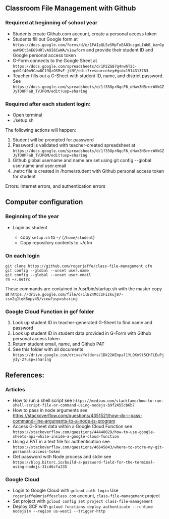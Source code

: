 ## Classroom File Management with Github

### Required at beginning of school year

* Students create Github.com account, create a personal access token
* Students fill out Google form at `https://docs.google.com/forms/d/e/1FAIpQLSeSMpToEA83usgxL1WbB_bznGpuwM9Ct5mEG9HRlvA9I6CwWA/viewform` and provide their student ID and Google personal access token
* G-Form connects to the Google Sheet at `https://docs.google.com/spreadsheets/d/1P2ZG87q4nwhT2C-qxN1f40m9Caw0C19QzOSMvF-jtNY/edit?resourcekey#gid=1514313783`  
* Teacher fills out a G-Sheet with student ID, name, and district password. See `https://docs.google.com/spreadsheets/d/1f35OprNqcF6_dHwv3N5rnrWVkGZJyTD8PFaB_TVJF0M/edit?usp=sharing` 

### Required after each student login:

* Open terminal
* ./setup.sh <studentId>

The following actions will happen:

1. Student will be prompted for password
2. Password is validated with teacher-created spreadsheet at `https://docs.google.com/spreadsheets/d/1f35OprNqcF6_dHwv3N5rnrWVkGZJyTD8PFaB_TVJF0M/edit?usp=sharing`
3. Github global username and name are set using git config --global user.name and user.email
4. .netrc file is created in /home/student with Github personal access token for student

Errors: Internet errors, and authentication errors

## Computer configuration

### Beginning of the year

* Login as student
  
  * copy `setup.sh` to `~/` (`/home/student`)
  * Copy repository contents to ~/cfm

### On each login 

```
git clone https://github.com/rogerjaffe/class-file-management cfm
git config --global --unset user.name
git config --global --unset user.email
rm ~/.netrc
```

These commands are contained in /usr/bin/startup.sh with the master copy at `https://drive.google.com/file/d/1lBZ4McczFizkuj87-zsv2qJtqK6opv45/view?usp=sharing`

### Google Cloud Function in gcf folder

1. Look up student ID in teacher-generated G-Sheet to find name and password
2. Look up student ID in student data provided in G-Form with Github personal access token
3. Return student email, name, and Github PAT
4. See this folder with all documents `https://drive.google.com/drive/folders/1Dk22WZnpal1YLOKm9t5CHFLEuPjyIy-2?usp=sharing`

## References:

### Articles
* How to run a shell script see `https://medium.com/stackfame/how-to-run-shell-script-file-or-command-using-nodejs-b9f2455cb6b7`
* How to pass in node arguments see https://stackoverflow.com/questions/4351521/how-do-i-pass-command-line-arguments-to-a-node-js-program
* Access G-Sheet data within a Google Cloud Function see `https://stackoverflow.com/questions/44448029/how-to-use-google-sheets-api-while-inside-a-google-cloud-function`
* Using a PAT in a text file for authentication see `https://stackoverflow.com/questions/46645843/where-to-store-my-git-personal-access-token`
* Get password with Node process and stdin see `https://blog.bitsrc.io/build-a-password-field-for-the-terminal-using-nodejs-31cd6cfa235`
  
### Google Cloud
* Login to Google Cloud with `gcloud auth login`  Use `rogerjaffe@mrjaffesclass.com` account, `class-file-management` project
* Set project with `gcloud config set project class-file-management`
* Deploy GCF with `gcloud functions deploy authenticate --runtime nodejs14 --region us-west2 --trigger-http`

